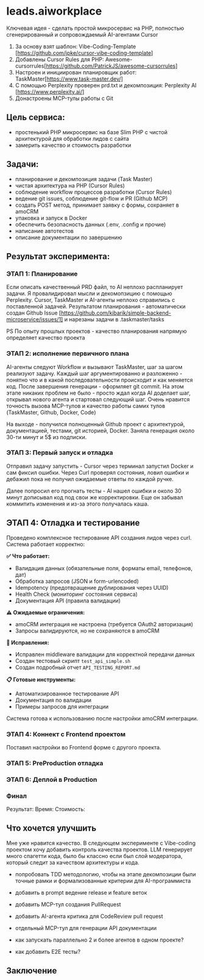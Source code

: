 # leads.aiworkplace
Ключевая идея - сделать простой микросервис на PHP, полностью сгенерированный и сопровождаемый AI-агентами Cursor

1. За основу взят шаблон: Vibe-Coding-Template [https://github.com/jpke/cursor-vibe-coding-template]
2. Добавлены Cursor Rules для PHP: Awesome-cursorrules[https://github.com/PatrickJS/awesome-cursorrules]
3. Настроен и инициирован планировщик работ: TaskMaster[https://www.task-master.dev/]
4. С помощью Perplexity проверен prd.txt и декомпозиция: Perplexity AI [https://www.perplexity.ai/]
5. Донастроены MCP-тулы работы с Git

## Цель сервиса:
- простенький PHP микросервис на базе Slim PHP с чистой архитектурой для обработки лидов с сайта
- замерить качество и стоимость разработки

## Задачи:
- планирование и декомпозиция задачи (Task Master)
- чистая архитектура на PHP (Cursor Rules)
- соблюдение workflow процессов разработки (Cursor Rules)
- ведение git issues, соблюдение git-flow и PR (Github MCP)
- создать POST метод, принимает заявку с формы, сохраняет в amoCRM
- упаковка и запуск в Docker
- обеспечить безопасность данных (.env, .config и прочие)
- написание автотестов
- описание документации по завершению

## Результат эксперимента:

### ЭТАП 1: Планирование
Если описать качественный PRD файл, то AI неплохо распланирует задачи. Я провалидировал мысли и декомопзицию с помощью Perplexity. Cursor, TaskMaster и AI-агенты неплохо справились с поставленной задачей. Результатом планирования - автоматически создан Github Issue [https://github.com/kibarik/simple-backend-microservice/issues/1] и нарезаны задачи в .taskmaster/tasks

PS По опыту прошлых проектов - качество планирования напрямую определяет качество проекта

### ЭТАП 2: исполнение первичного плана
AI-агенты следуют Workflow и вызывают TaskMaster, шаг за шагом реализуют задачу. Каждый шаг аргументированно и разложенно - понятно что и в какой последовательности происходит и как меняется код. После завершения генерации - оформляет git commit. На этом этапе никаких проблем не было - просто ждал когда AI доделает шаг, открывал нового агента и стартовал следующий шаг. Очень нравится точность вызова MCP-тулов и качество работы самих тулов (TaskMaster, Github, Docker, Code)

На выходе - получился полноценный Github проект с архитектурой, документацией, тестами, git историей, Docker. Заняла генерация около 30-ти минут и 5$ из подписки. 

### ЭТАП 3: Первый запуск и отладка
Отправил задачу запустить - Cursor через терминал запустил Docker и сам фиксил ошибки. Через Curl проверял состояния, ловил ошибки и дебажил пока не получил ожидаемые ответы по каждой ручке. 

Далее попросил его прогнать тесты - AI нашел ошибки и около 30 минут дописывал код под свои же корректировки. Еще он забывал коммитить изменения и из-за этого получалась каша.

## ЭТАП 4: Отладка и тестирование
Проведено комплексное тестирование API создания лидов через curl. Система работает корректно:

**✅ Что работает:**
- Валидация данных (обязательные поля, форматы email, телефонов, дат)
- Обработка запросов (JSON и form-urlencoded)
- Idempotency (предотвращение дублирования через UUID)
- Health Check (мониторинг состояния сервиса)
- Документация API (правила валидации)

**⚠️ Ожидаемые ограничения:**
- amoCRM интеграция не настроена (требуется OAuth2 авторизация)
- Запросы валидируются, но не сохраняются в amoCRM

**🔧 Исправления:**
- Исправлен middleware валидации для корректной передачи данных
- Создан тестовый скрипт `test_api_simple.sh`
- Создан подробный отчет `API_TESTING_REPORT.md`

**📋 Готовые инструменты:**
- Автоматизированное тестирование API
- Документация по валидации
- Примеры запросов для интеграции

Система готова к использованию после настройки amoCRM интеграции.




### ЭТАП 4: Коннект с Frontend проектом
Поставил настройки во Frontend форме с другого проекта. 

### ЭТАП 5: PreProduction отладка

### ЭТАП 6: Деплой в Production

### Финал
Результат:
Время:
Стоимость:

## Что хочется улучшить
Мне уже нравится качество. В следующем эксперименте с Vibe-coding проектом хочу добавить контроль качества проектов. LLM генерирует много спагетти кода, было бы классно если был слой модератора, который следит за качеством архитектуры и кода. 
- попробовать TDD методологию, чтобы на этапе декомпозиции были точные рамки и формализованные критерии для AI-программиста
- добавить в prompt ведение release и feature веток
- добавить MCP-тул создания PullRequest 
- добавить AI-агента критика для CodeReview pull request
- отдельный MCP-тул для генерации API документации
- как запускать параллельно 2 и более агентов в одном проекте?

- как добавить E2E тесты?

## Заключение